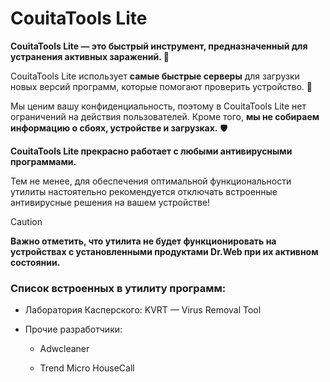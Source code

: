 # CouitaTools Lite



**CouitaTools Lite — это быстрый инструмент, предназначенный для устранения активных заражений. 🚀**



CouitaTools Lite использует **самые быстрые серверы** для загрузки новых версий программ, которые помогают проверить устройство. 📂



Мы ценим вашу конфиденциальность, поэтому в CouitaTools Lite нет ограничений на действия пользователей. Кроме того, **мы не собираем информацию о сбоях, устройстве и загрузках.** 🛡



**CouitaTools Lite прекрасно работает с любыми антивирусными программами.**



Тем не менее, для обеспечения оптимальной функциональности утилиты настоятельно рекомендуется отключать встроенные антивирусные решения на вашем устройстве!



> [!CAUTION]
>
> **Важно отметить, что утилита не будет функционировать на устройствах с установленными продуктами Dr.Web при их активном состоянии.**



### Список встроенных в утилиту программ:



* Лаборатория Касперского: KVRT — Virus Removal Tool



* Прочие разработчики:

    * Adwcleaner

    * Trend Micro HouseCall
